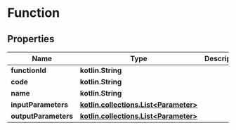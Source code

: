 
# Function

## Properties
Name | Type | Description | Notes
------------ | ------------- | ------------- | -------------
**functionId** | **kotlin.String** |  |  [optional]
**code** | **kotlin.String** |  |  [optional]
**name** | **kotlin.String** |  |  [optional]
**inputParameters** | [**kotlin.collections.List&lt;Parameter&gt;**](Parameter.md) |  |  [optional]
**outputParameters** | [**kotlin.collections.List&lt;Parameter&gt;**](Parameter.md) |  |  [optional]



